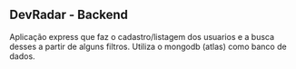 ## DevRadar - Backend

Aplicação express que faz o cadastro/listagem dos usuarios e a busca desses a partir de alguns filtros. 
Utiliza o mongodb (atlas) como banco de dados.
